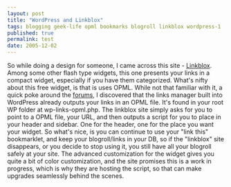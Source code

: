 ```yaml
---
layout: post
title: "WordPress and Linkblox"
tags: blogging geek-life opml bookmarks blogroll linkblox wordpress-1
published: true
permalink: test
date: 2005-12-02
---
```


So while doing a design for someone, I came across this site - <a href="http://www.blogbox.com/linkblox.php">Linkblox</a>.   Among some other flash type widgets, this one presents your links in a compact widget, especially if you have them categorized.  What's nifty about this free widget, is that is uses OPML.  While not that familiar with it, a quick poke around the <a href="http://support.wordpress.org">forums</a>, I discovered that the links manager built into WordPress already outputs your links in an OPML file.  It's found in your root WP folder at wp-links-opml.php.   The linkblox site simply asks for you to point to a OPML file, your URL, and then outputs a script  for you to place in your header and sidebar.  One for the header, one for the place you want your widget.  So what's nice, is you can continue to use your "link this" bookmarklet, and keep your blogroll/links in your DB, so if the "linkblox" site disappears, or you decide to stop using it, you still have all your blogroll safely at your site.  The advanced customization for the widget gives you quite a bit of color customization, and the site promises this is a work in progress, which is why they are hosting the script, so that can make upgrades seamlessly behind the scenes.
